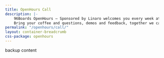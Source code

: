 ```yaml
---
title: OpenHours Call
description: |-
    96Boards OpenHours – Sponsored by Linaro welcomes you every week at 4:00pm UTC to participate in the ultimate community driven experience.
    Bring your coffee and questions, demos and feedback, together we can make a difference for everyone!
permalink: "/openhours/call/"
layout: container-breadcrumb
css-package: openhours
---
```

<div class="col-md-12">
    <object type="text/html" data="https://bluejeans.com/711957081/browser" style="width:100%; height:800px">
    <p>backup content</p>
    </object>
</div>
